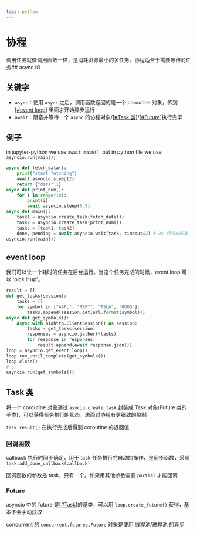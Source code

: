 ```yaml
---
tags: python
---
```


# 协程

调用任务就像调用函数一样，是消耗资源最小的多任务。协程适合于需要等待的任务## async IO

## 关键字

- `async`：使用 `async` 之后，调用函数返回的是一个 coroutine 对象，传到 [[#event loop]] 里面才开始异步运行
- `await`：阻塞并等待一个 `async` 的协程对象/[[#Task 类]]/[[#Future]]执行完毕

## 例子

in jupyter-python we use `await main()`, but in python file we use `asyncio.run(main())`

```python
async def fetch_data():
    print("start fetching")
    await asyncio.sleep(2)
    return {"data":1}
async def print_num():
    for i in range(10):
        print(i)
        await asyncio.sleep(0.5)
async def main():
    task1 = asyncio.create_task(fetch_data())
    task2 = asyncio.create_task(print_num())
    tasks = [task1, task2]
    done, pending = await asyncio.wait(task, timeout=2) # 2s 后完成的放 done，没有完成的放 pending 返回
asyncio.run(main())
```

## event loop

我们可以让一个耗时的任务在后台运行。当这个任务完成的时候，event loop 可以 'pick it up'。

```python
result = []
def get_tasks(session):
    tasks = []
    for symbol in ["AAPL", "MSFT", "TSLA", "GOOG"]:
        tasks.append(session.get(url.format(symbol)))
async def get_symbols():
    async with aiohttp.ClientSession() as session:
        tasks = get_tasks(session)
        responses = asyncio.gather(*tasks)
        for response in responses:
            result.append(await response.json())
loop = asyncio.get_event_loop()
loop.run_until_complete(get_symbols())
loop.close()
# or
asyncio.run(get_symbols())
```

## Task 类

将一个 coroutine 对象通过 `asycio.create_task` 封装成 Task 对象(Future 类的子类)，可以获得任务执行的状态，进而对协程有更细致的控制

`task.result()` 在执行完成后得到 coroutine 的返回值

### 回调函数

callback 执行时间不确定，用于 task 任务执行完自动的操作，是同步函数，采用 `task.add_done_callback(callback)`

回调函数的参数是 task，只有一个。如果用其他参数需要 `partial` 才能回调

### Future

asyncio 中的 future 是[[#Task]]的基类，可以用 `loop.create_future()` 获得，基本不会手动获取

concurrent 的 `concurrent.futures.Future` 对象是使用 线程池/进程池 的异步

[//begin]: # "Autogenerated link references for markdown compatibility"
[#event loop]: 协程.md "协程"
[#Task 类]: 协程.md "协程"
[#Future]: 协程.md "协程"
[#Task]: 协程.md "协程"
[//end]: # "Autogenerated link references"
